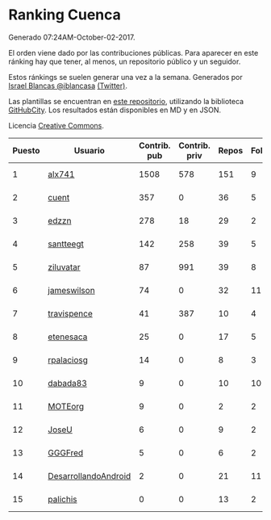 # Ranking Cuenca

Generado 07:24AM-October-02-2017.

El orden viene dado por las contribuciones públicas. Para aparecer en este ránking hay que tener, al menos, un repositorio público y un seguidor.

Estos ránkings se suelen generar una vez a la semana. Generados por [Israel Blancas @iblancasa](https://github.com/iblancasa/) [(Twitter)](https://twitter.com/iblancasa).

Las plantillas se encuentran en [este repositorio](https://github.com/iblancasa/GH-Spanish-Ranking), utilizando la biblioteca [GitHubCity](https://github.com/iblancasa/GitHubCity). Los resultados están disponibles en MD y en JSON.

Licencia [Creative Commons](https://creativecommons.org/licenses/by/4.0/).

| Puesto   |  Usuario  | Contrib. pub | Contrib. priv |Repos| Followers | Desde |  Avatar  |
|----------|-----------|--------------|---------------|-----|-----------|-------|----------|
|1|[alx741](https://github.com/alx741)|1508|578|151|9|2012-10-12|![alx741](https://avatars3.githubusercontent.com/u/2545720)|
|2|[cuent](https://github.com/cuent)|357|0|36|5|2013-08-17|![cuent](https://avatars0.githubusercontent.com/u/5248968)|
|3|[edzzn](https://github.com/edzzn)|278|18|29|2|2015-10-02|![edzzn](https://avatars2.githubusercontent.com/u/14936466)|
|4|[santteegt](https://github.com/santteegt)|142|258|39|5|2011-07-19|![santteegt](https://avatars2.githubusercontent.com/u/926341)|
|5|[ziluvatar](https://github.com/ziluvatar)|87|991|39|8|2012-02-09|![ziluvatar](https://avatars1.githubusercontent.com/u/1424663)|
|6|[jameswilson](https://github.com/jameswilson)|74|0|32|11|2010-04-14|![jameswilson](https://avatars3.githubusercontent.com/u/243532)|
|7|[travispence](https://github.com/travispence)|41|387|10|4|2011-12-02|![travispence](https://avatars1.githubusercontent.com/u/1236534)|
|8|[etenesaca](https://github.com/etenesaca)|25|0|17|5|2013-02-14|![etenesaca](https://avatars1.githubusercontent.com/u/3594639)|
|9|[rpalaciosg](https://github.com/rpalaciosg)|14|0|8|3|2015-03-25|![rpalaciosg](https://avatars3.githubusercontent.com/u/11642622)|
|10|[dabada83](https://github.com/dabada83)|9|0|10|10|2010-02-26|![dabada83](https://avatars0.githubusercontent.com/u/211490)|
|11|[MOTEorg](https://github.com/MOTEorg)|9|0|2|2|2013-10-17|![MOTEorg](https://avatars2.githubusercontent.com/u/5705296)|
|12|[JoseU](https://github.com/JoseU)|6|0|9|2|2014-05-08|![JoseU](https://avatars2.githubusercontent.com/u/7528517)|
|13|[GGGFred](https://github.com/GGGFred)|5|0|6|2|2013-01-15|![GGGFred](https://avatars0.githubusercontent.com/u/3277081)|
|14|[DesarrollandoAndroid](https://github.com/DesarrollandoAndroid)|2|0|21|11|2014-06-22|![DesarrollandoAndroid](https://avatars1.githubusercontent.com/u/7956170)|
|15|[palichis](https://github.com/palichis)|0|0|13|2|2011-03-29|![palichis](https://avatars2.githubusercontent.com/u/697345)|
